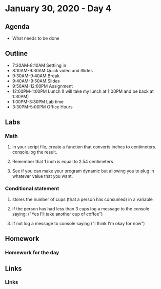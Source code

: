 # January 30, 2020 - Day 4

## Agenda

- What needs to be done

## Outline

- 7:30AM-8:10AM  Settling in
- 8:10AM-9:30AM Quick video and Slides 
- 9:30AM-9:40AM Break
- 9:40AM-9:50AM Slides
- 9:50AM-12:00PM Assignment
- 12:00PM-1:00PM Lunch (I will take my lunch at 1:00PM and be back at 1:30PM)
- 1:00PM-3:30PM Lab time
- 3:30PM-5:00PM Office Hours 

## Labs 

### Math

1. In your script file, create a function that converts inches to centimeters. console.log the result. 

2. Remember that 1 inch is equal to 2.54 centimeters 
3. See if you can make your program dynamic but allowing you to plug in whatever value that you want.

### Conditional statement

1. stores the number of cups (that a person has consumed) in a variable

2. if the person has had less than 3 cups log a message to the console saying: ("Yes I'll take another cup of coffee")
3. if not log a message to console saying ("I think I'm okay for now")   
 


## Homework

### Homework for the day

## Links

### Links 